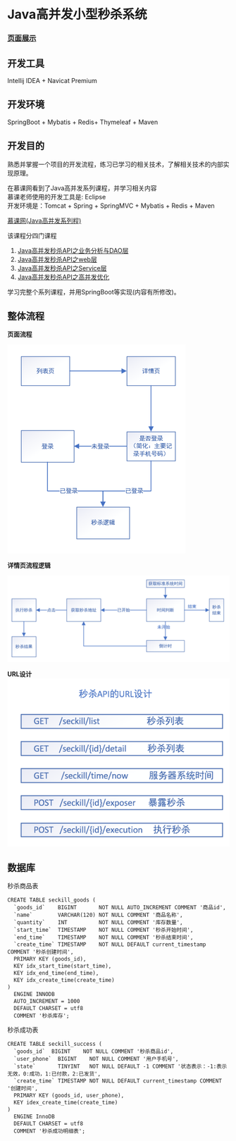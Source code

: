 # Java高并发小型秒杀系统
### [页面展示]()

## 开发工具
Intellij IDEA + Navicat Premium

## 开发环境
SpringBoot + Mybatis + Redis+ Thymeleaf + Maven

##  开发目的
熟悉并掌握一个项目的开发流程，练习已学习的相关技术，了解相关技术的内部实现原理。

在慕课网看到了Java高并发系列课程，并学习相关内容  
慕课老师使用的开发工具是: Eclipse  
开发环境是：Tomcat + Spring + SpringMVC + Mybatis + Redis + Maven

[慕课网(Java高并发系列程)](http://www.imooc.com/u/2145618/courses?sort=publish)

该课程分四门课程
1. [Java高并发秒杀API之业务分析与DAO层](http://www.imooc.com/learn/587)
2. [Java高并发秒杀API之web层](http://www.imooc.com/learn/630)
3. [Java高并发秒杀API之Service层](http://www.imooc.com/learn/631)
4. [Java高并发秒杀API之高并发优化](http://www.imooc.com/learn/632)
    
学习完整个系列课程，并用SpringBoot等实现(内容有所修改)。

## 整体流程

__页面流程__  

![URL设计](/src/main/resources/流程/页面流程.png)

__详情页流程逻辑__  

![URL设计](/src/main/resources/流程/详情页流程逻辑.png)

__URL设计__  
![URL设计](/src/main/resources/流程/URL设计.png)


## 数据库
秒杀商品表
```mysql
CREATE TABLE seckill_goods (
  `goods_id`    BIGINT       NOT NULL AUTO_INCREMENT COMMENT '商品id',
  `name`        VARCHAR(120) NOT NULL COMMENT '商品名称',
  `quantity`    INT          NOT NULL COMMENT '库存数量',
  `start_time`  TIMESTAMP    NOT NULL COMMENT '秒杀开始时间',
  `end_time`    TIMESTAMP    NOT NULL COMMENT '秒杀结束时间',
  `create_time` TIMESTAMP    NOT NULL DEFAULT current_timestamp COMMENT '秒杀创建时间',
  PRIMARY KEY (goods_id),
  KEY idx_start_time(start_time),
  KEY idx_end_time(end_time),
  KEY idx_create_time(create_time)
)
  ENGINE INNODB
  AUTO_INCREMENT = 1000
  DEFAULT CHARSET = utf8
  COMMENT '秒杀库存';
```
秒杀成功表
```mysql
CREATE TABLE seckill_success (
  `goods_id`  BIGINT    NOT NULL COMMENT '秒杀商品id',
  `user_phone`  BIGINT    NOT NULL COMMENT '用户手机号',
  `state`       TINYINT   NOT NULL DEFAULT -1 COMMENT '状态表示：-1:表示无效，0:成功，1:已付款，2:已发货',
  `create_time` TIMESTAMP NOT NULL DEFAULT current_timestamp COMMENT '创建时间',
  PRIMARY KEY (goods_id, user_phone),
  KEY idex_create_time(create_time)
)
  ENGINE InnoDB
  DEFAULT CHARSET = utf8
  COMMENT '秒杀成功明细表';
```
